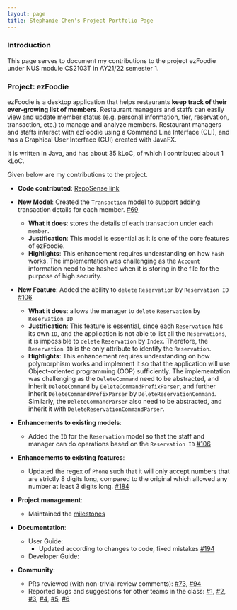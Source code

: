 ```yaml
---
layout: page
title: Stephanie Chen's Project Portfolio Page
---
```


### Introduction

This page serves to document my contributions to the project ezFoodie under NUS module CS2103T in AY21/22 semester 1.

### Project: ezFoodie

ezFoodie is a desktop application that helps restaurants **keep track of their ever-growing list of members**.
Restaurant managers and staffs can easily view and update member status (e.g. personal information, tier, reservation, transaction, etc.) to manage and analyze members.
Restaurant managers and staffs interact with ezFoodie using a Command Line Interface (CLI), and has a Graphical User Interface (GUI) created with JavaFX.

It is written in Java, and has about 35 kLoC, of which I contributed about 1 kLoC.

Given below are my contributions to the project.

* **Code contributed**: [RepoSense link](https://nus-cs2103-ay2122s1.github.io/tp-dashboard/?breakdown=true&search=stephanie-csy)

* **New Model**: Created the `Transaction` model to support adding transaction details for each member. [\#69](https://github.com/AY2122S1-CS2103T-F12-4/tp/pull/69)
    * **What it does**: stores the details of each transaction under each `member`.
    * **Justification**: This model is essential as it is one of the core features of ezFoodie.
    * **Highlights**: This enhancement requires understanding on how `hash` works. The implementation was challenging as the `Account` information need to be hashed when it is storing in the file for the purpose of high security.

* **New Feature**: Added the ability to `delete` `Reservation` by `Reservation ID` [\#106](https://github.com/AY2122S1-CS2103T-F12-4/tp/pull/106)
    * **What it does**: allows the manager to `delete` `Reservation` by `Reservation ID`
    * **Justification**: This feature is essential, since each `Reservation` has its own `ID`, and the application is not able to list all the `Reservations`, it is impossible to `delete` `Reservation` by `Index`. Therefore, the `Reservation ID` is the only attribute to identify the `Reservation`.
    * **Highlights**: This enhancement requires understanding on how polymorphism works and implement it so that the application will use Object-oriented programming (OOP) sufficiently. The implementation was challenging as the `DeleteCommand` need to be abstracted, and inherit `DeleteCommand` by `DeleteCommandPrefixParser`, and further inherit `DeleteCommandPrefixParser` by `DeleteReservationCommand`. Similarly, the `DeleteCommandParser` also need to be abstracted, and inherit it with `DeleteReservationCommandParser`.

* **Enhancements to existing models**:
    * Added the `ID` for the `Reservation` model so that the staff and manager can do operations based on the `Reservation ID` [\#106](https://github.com/AY2122S1-CS2103T-F12-4/tp/pull/106)

* **Enhancements to existing features**:
    * Updated the regex of `Phone` such that it will only accept numbers that are strictly 8 digits long, compared to the original which allowed any number at least 3 digits long. [\#184](https://github.com/AY2122S1-CS2103T-F12-4/tp/pull/184)

* **Project management**:
    * Maintained the [milestones](https://github.com/AY2122S1-CS2103T-F12-4/tp/milestones)

* **Documentation**:
    * User Guide:
        * Updated according to changes to code, fixed mistakes
          [\#194](https://github.com/AY2122S1-CS2103T-F12-4/tp/pull/194)
    * Developer Guide:

* **Community**:
    * PRs reviewed (with non-trivial review comments):
      [\#73](https://github.com/AY2122S1-CS2103T-F12-4/tp/pull/73), 
      [\#94](https://github.com/AY2122S1-CS2103T-F12-4/tp/pull/94)
    * Reported bugs and suggestions for other teams in the class:
      [\#1](https://github.com/stephanie-csy/ped/issues/1), 
      [\#2](https://github.com/stephanie-csy/ped/issues/2), 
      [\#3](https://github.com/stephanie-csy/ped/issues/3), 
      [\#4](https://github.com/stephanie-csy/ped/issues/4), 
      [\#5](https://github.com/stephanie-csy/ped/issues/5), 
      [\#6](https://github.com/stephanie-csy/ped/issues/6)
